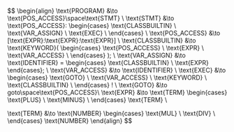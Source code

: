 $$
\begin{align}
\text{PROGRAM} &\to \text{POS\_ACCESS}\space\text{STMT} \\
\text{STMT} &\to \text{POS\_ACCESS}:
    \begin{cases}
        \text{CLASSBUILTIN} \\
        \text{VAR\_ASSIGN} \\
        \text{EXEC} \\
    \end{cases}
\\
\text{POS\_ACCESS} &\to [\text{EXPR}:\text{EXPR}:\text{EXPR}] \\
\text{CLASSBUILTIN} &\to \text{KEYWORD}(
    \begin{cases}
        \text{POS\_ACCESS} \\
        \text{EXPR} \\
        \text{VAR\_ACCESS} \\
    \end{cases}
    ); \\
\text{VAR\_ASSIGN} &\to \text{IDENTIFIER} = 
    \begin{cases}
        \text{CLASSBUILTIN} \\
        \text{EXPR}
    \end{cases}; 
    \\
\text{VAR\_ACCESS} &\to \text{IDENTIFIER} \\
\text{EXEC} &\to 
    \begin{cases}
        \text{GOTO} \\
        \text{VAR\_ACCESS} \\
        \text{KEYWORD} \\
        \text{CLASSBUILTIN} \\
    \end{cases}
    ! \\
\text{GOTO} &\to goto\space\text{POS\_ACCESS}\\
\text{EXPR} &\to \text{TERM} 
    \begin{cases} 
        \text{PLUS} \\ 
        \text{MINUS} \\ 
    \end{cases}
\text{TERM} \\

\text{TERM} &\to \text{NUMBER} 
    \begin{cases} 
        \text{MUL} \\ 
        \text{DIV} \\ 
    \end{cases}
\text{NUMBER}
\end{align}
$$
